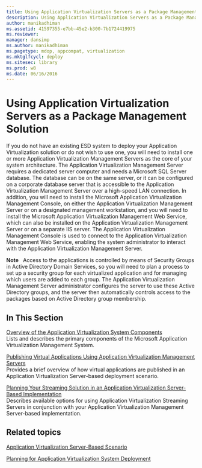 ```yaml
---
title: Using Application Virtualization Servers as a Package Management Solution
description: Using Application Virtualization Servers as a Package Management Solution
author: manikadhiman
ms.assetid: 41597355-e7bb-45e2-b300-7b1724419975
ms.reviewer: 
manager: dansimp
ms.author: manikadhiman
ms.pagetype: mdop, appcompat, virtualization
ms.mktglfcycl: deploy
ms.sitesec: library
ms.prod: w8
ms.date: 06/16/2016
---
```



# Using Application Virtualization Servers as a Package Management Solution


If you do not have an existing ESD system to deploy your Application Virtualization solution or do not wish to use one, you will need to install one or more Application Virtualization Management Servers as the core of your system architecture. The Application Virtualization Management Server requires a dedicated server computer and needs a Microsoft SQL Server database. The database can be on the same server, or it can be configured on a corporate database server that is accessible to the Application Virtualization Management Server over a high-speed LAN connection. In addition, you will need to install the Microsoft Application Virtualization Management Console, on either the Application Virtualization Management Server or on a designated management workstation, and you will need to install the Microsoft Application Virtualization Management Web Service, which can also be installed on the Application Virtualization Management Server or on a separate IIS server. The Application Virtualization Management Console is used to connect to the Application Virtualization Management Web Service, enabling the system administrator to interact with the Application Virtualization Management Server.

**Note**  
Access to the applications is controlled by means of Security Groups in Active Directory Domain Services, so you will need to plan a process to set up a security group for each virtualized application and for managing which users are added to each group. The Application Virtualization Management Server administrator configures the server to use these Active Directory groups, and the server then automatically controls access to the packages based on Active Directory group membership.

 

## In This Section


<a href="" id="overview-of-the-application-virtualization-system-components"></a>[Overview of the Application Virtualization System Components](overview-of-the-application-virtualization-system-components.md)  
Lists and describes the primary components of the Microsoft Application Virtualization Management System.

<a href="" id="publishing-virtual-applications-using-application-virtualization-management-servers"></a>[Publishing Virtual Applications Using Application Virtualization Management Servers](publishing-virtual-applications-using-application-virtualization-management-servers.md)  
Provides a brief overview of how virtual applications are published in an Application Virtualization Server-based deployment scenario.

<a href="" id="planning-your-streaming-solution-in-an-application-virtualization-server-based-implementation"></a>[Planning Your Streaming Solution in an Application Virtualization Server-Based Implementation](planning-your-streaming-solution-in-an-application-virtualization-server-based-implementation.md)  
Describes available options for using Application Virtualization Streaming Servers in conjunction with your Application Virtualization Management Server-based implementation.

## Related topics


[Application Virtualization Server-Based Scenario](application-virtualization-server-based-scenario.md)

[Planning for Application Virtualization System Deployment](planning-for-application-virtualization-system-deployment.md)

 

 





